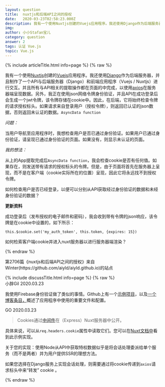 ```yaml
---
layout: question
title:  nuxtjs和后端API之间的授权
date:   2020-03-23T02:58:23.000Z
description: 我有一个使用Nuxtjs创建的Vuejs应用程序。我还使用Django作为后端服务器，并且制作了一个API与后端服务器（Django）和前端应用程序（Vu...
img: 
author: 小小Stafan宝儿
category: question
answer: 2
tags: 认证 Vue.js
topic: Vue.js
---
```

<div class="article-root">
  <div class="article">
    {% include articleTitle.html info=page %}
    {% raw %}
    <div class="article-content"><p><font style="vertical-align: inherit;"><font style="vertical-align: inherit;">我有一个</font><font style="vertical-align: inherit;">使用</font><a href="https://nuxtjs.org/guide" rel="noreferrer"><font style="vertical-align: inherit;">Nuxtjs</font></a><font style="vertical-align: inherit;">创建</font><font style="vertical-align: inherit;">的</font></font><a href="https://vuejs.org/" rel="noreferrer"><font style="vertical-align: inherit;"><font style="vertical-align: inherit;">Vuejs</font></font></a><font style="vertical-align: inherit;"><font style="vertical-align: inherit;">应用程序</font><font style="vertical-align: inherit;">。</font><font style="vertical-align: inherit;">我还使用</font><a href="https://www.djangoproject.com/" rel="noreferrer"><font style="vertical-align: inherit;">Django</font></a><font style="vertical-align: inherit;">作为后端服务器，并且制作了一个API与后端服务器（Django）和前端应用程序（Vuejs / Nuxtjs）进行交互。</font><font style="vertical-align: inherit;">并且所有与API相关的提取操作都在</font><font style="vertical-align: inherit;">页面的</font><font style="vertical-align: inherit;">中完成，以</font><font style="vertical-align: inherit;">使用</font><a href="https://www.npmjs.com/package/@nuxtjs/axios" rel="noreferrer"><font style="vertical-align: inherit;">axios</font></a><font style="vertical-align: inherit;">在服务器端呈现数据</font><font style="vertical-align: inherit;">。</font><font style="vertical-align: inherit;">另外，我正在使用json网络令牌身份验证，并且API在成功登录后会生成一个jwt令牌，该令牌存储在cookie中。</font><font style="vertical-align: inherit;">因此，在后端，它将始终检查令牌的请求授权标头。</font><font style="vertical-align: inherit;">如果请求来自登录用户（授权令牌），则返回已认证的json数据，否则返回未认证的数据。</font></font><a href="https://nuxtjs.org/guide" rel="noreferrer"><font style="vertical-align: inherit;"></font></a><font style="vertical-align: inherit;"></font><a href="https://www.djangoproject.com/" rel="noreferrer"><font style="vertical-align: inherit;"></font></a><font style="vertical-align: inherit;"></font><code>AsyncData function</code><font style="vertical-align: inherit;"></font><a href="https://www.npmjs.com/package/@nuxtjs/axios" rel="noreferrer"><font style="vertical-align: inherit;"></font></a><font style="vertical-align: inherit;"></font></p>

<p><em><font style="vertical-align: inherit;"><font style="vertical-align: inherit;">问题：</font></font></em></p>

<p><font style="vertical-align: inherit;"><font style="vertical-align: inherit;">当用户导航至应用程序时，我想检查用户是否已通过身份验证。</font><font style="vertical-align: inherit;">如果用户已通过身份验证，请呈现已通过身份验证的页面。</font><font style="vertical-align: inherit;">如果没有，则显示未认证的页面。</font></font></p>

<p><em><font style="vertical-align: inherit;"><font style="vertical-align: inherit;">我的想法：</font></font></em></p>

<p><font style="vertical-align: inherit;"><font style="vertical-align: inherit;">从上的App提取完成后</font></font><code>AsyncData function</code><font style="vertical-align: inherit;"><font style="vertical-align: inherit;">，我会检查cookie是否有任何值。</font><font style="vertical-align: inherit;">如果存在，则发送带有请求的授权标头的令牌。</font><font style="vertical-align: inherit;">但是，由于页面将首先在服务器上呈现，而不是在客户端（cookie实际所在的位置）呈现，因此它将永远找不到授权令牌。</font></font></p>

<p><font style="vertical-align: inherit;"><font style="vertical-align: inherit;">如何检查用户是否已经登录，以便可以分别从API获取经过身份验证的数据和未经身份验证的数据？</font></font></p>

<p><strong><font style="vertical-align: inherit;"><font style="vertical-align: inherit;">更新资料</font></font></strong></p>

<p><font style="vertical-align: inherit;"><font style="vertical-align: inherit;">成功登录后（发布授权的电子邮件和密码），我会收到带有令牌的json响应，该令牌是在cookie中设置的，如下所示：</font></font></p>

<pre><code>this.$cookie.set('my_auth_token', this.token, {expires: 15})
</code></pre>

<p><font style="vertical-align: inherit;"><font style="vertical-align: inherit;">如何检索客户端cookie并进入nuxt服务器以进行服务器端渲染？</font></font></p></div>
    {% endraw %}
  </div>
  <p class="winter_mark">第2706篇《nuxtjs和后端API之间的授权》来自Winter(https://github.com/aiyld/aiyld.github.io)的站点</p>
  <div class="discuss-wrapper">
    {% include discussTitle.html info=page %}
    {% raw %}
    <div class="discuss-list">
    <div class="discuss-item">
        <div class="discuss-parent">
          <div class="discuss-meta">
            <span class="discuss-user">小胖Gil</span>
            <span class="discuss-time">2020.03.23</span>
          </div>
          <div class="discuss-comment"><p><font style="vertical-align: inherit;"><font style="vertical-align: inherit;">我使用Firebase身份验证做了类似的事情。</font><font style="vertical-align: inherit;">Github上</font><font style="vertical-align: inherit;">有一个</font></font><a href="https://github.com/rossma/nuxt-firebase-auth-ex" rel="nofollow noreferrer"><font style="vertical-align: inherit;"><font style="vertical-align: inherit;">示例项目</font></font></a><font style="vertical-align: inherit;"><font style="vertical-align: inherit;">，以及</font></font><a href="http://monstersandwich.blogspot.co.uk/2018/02/vuejs-nuxtjs-vuex-firebase-persisted.html" rel="nofollow noreferrer"><font style="vertical-align: inherit;"><font style="vertical-align: inherit;">一个博客条目，</font></font></a><font style="vertical-align: inherit;"><font style="vertical-align: inherit;">概述了应用程序中使用的重要文件和配置。</font></font></p></div>
        </div></div><div class="discuss-item">
        <div class="discuss-parent">
          <div class="discuss-meta">
            <span class="discuss-user">GO</span>
            <span class="discuss-time">2020.03.23</span>
          </div>
          <div class="discuss-comment"><blockquote>
  <p><font style="vertical-align: inherit;"><font style="vertical-align: inherit;">Cookies通过</font></font><a href="https://nuxtjs.org/api/pages-middleware" rel="nofollow noreferrer"><font style="vertical-align: inherit;"><font style="vertical-align: inherit;">中间件</font></font></a><font style="vertical-align: inherit;"><font style="vertical-align: inherit;">在（Express）Nuxt服务器中公开</font><font style="vertical-align: inherit;">。</font></font></p>
</blockquote>

<p><font style="vertical-align: inherit;"><font style="vertical-align: inherit;">具体来说，可以从</font></font><code>req.headers.cookie</code><font style="vertical-align: inherit;"><font style="vertical-align: inherit;">属性中</font><font style="vertical-align: inherit;">读取它们</font><font style="vertical-align: inherit;">。</font><font style="vertical-align: inherit;">您可以在</font></font><a href="https://nuxtjs.org/examples/auth-routes" rel="nofollow noreferrer"><font style="vertical-align: inherit;"><font style="vertical-align: inherit;">Nuxt文档中</font></font></a><font style="vertical-align: inherit;"><font style="vertical-align: inherit;">看到此示例实现</font><font style="vertical-align: inherit;">。</font></font></p>

<p><font style="vertical-align: inherit;"><font style="vertical-align: inherit;">关于您的实现：使用Node从API中获取特权数据似乎是将会话处理委派给单个服务（而不是两者）并为用户提供SSR的理想方法。</font></font></p>

<p><font style="vertical-align: inherit;"><font style="vertical-align: inherit;">如果您选择在Django服务上实现会话处理，则需要通过将cookie传递到</font></font><code>axios</code><font style="vertical-align: inherit;"><font style="vertical-align: inherit;">请求标头中</font><font style="vertical-align: inherit;">来“转发” cookie </font><font style="vertical-align: inherit;">。</font></font></p></div>
        </div></div>
    </div>
    {% endraw %}
  </div>
<div>
